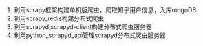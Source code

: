 1. 利用scrapy框架构建单机版爬虫，爬取知乎用户信息，入库mogoDB
2. 利用scrapy_redis构建分布式爬虫
3. 利用scrapyd,scrapyd-client构建分布式爬虫服务器
4. 利用python_scrapyd_api管理scrapyd分布式爬虫服务器
